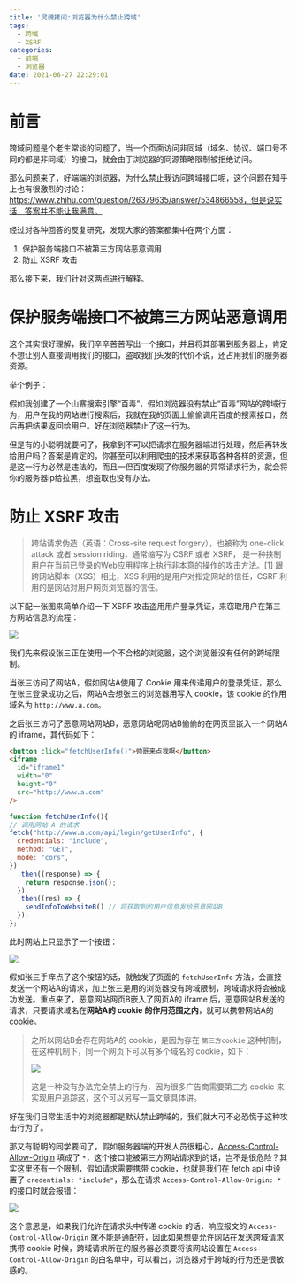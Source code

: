 ```yaml
---
title: '灵魂拷问:浏览器为什么禁止跨域'
tags:
  - 跨域
  - XSRF
categories:
  - 前端
  - 浏览器
date: 2021-06-27 22:29:01
---
```


# 前言

跨域问题是个老生常谈的问题了，当一个页面访问非同域（域名、协议、端口号不同的都是非同域）的接口，就会由于浏览器的同源策略限制被拒绝访问。

那么问题来了，好端端的浏览器，为什么禁止我访问跨域接口呢，这个问题在知乎上也有很激烈的讨论：https://www.zhihu.com/question/26379635/answer/534866558，但是说实话，答案并不能让我满意。

经过对各种回答的反复研究，发现大家的答案都集中在两个方面：

1. 保护服务端接口不被第三方网站恶意调用
2. 防止 XSRF 攻击

那么接下来，我们针对这两点进行解释。

# 保护服务端接口不被第三方网站恶意调用

这个其实很好理解，我们辛辛苦苦写出一个接口，并且将其部署到服务器上，肯定不想让别人直接调用我们的接口，盗取我们头发的代价不说，还占用我们的服务器资源。

举个例子：

假如我创建了一个山寨搜索引擎“百毒”，假如浏览器没有禁止“百毒”网站的跨域行为，用户在我的网站进行搜索后，我就在我的页面上偷偷调用百度的搜索接口，然后再把结果返回给用户。好在浏览器禁止了这一行为。

但是有的小聪明就要问了，我拿到不可以把请求在服务器端进行处理，然后再转发给用户吗？答案是肯定的，你甚至可以利用爬虫的技术来获取各种各样的资源，但是这一行为必然是违法的，而且一但百度发现了你服务器的异常请求行为，就会将你的服务器ip给拉黑，想盗取也没有办法。

# 防止 XSRF 攻击

> 跨站请求伪造（英语：Cross-site request forgery），也被称为 one-click attack 或者 session riding，通常缩写为 CSRF 或者 XSRF， 是一种挟制用户在当前已登录的Web应用程序上执行非本意的操作的攻击方法。[1] 跟跨网站脚本（XSS）相比，XSS 利用的是用户对指定网站的信任，CSRF 利用的是网站对用户网页浏览器的信任。

以下配一张图来简单介绍一下 XSRF 攻击盗用用户登录凭证，来窃取用户在第三方网站信息的流程：

![](https://i.loli.net/2021/06/27/pG2UMgxB3hzXdRQ.png)

我们先来假设张三正在使用一个不合格的浏览器，这个浏览器没有任何的跨域限制。

当张三访问了网站A，假如网站A使用了 Cookie 用来传递用户的登录凭证，那么在张三登录成功之后，网站A会想张三的浏览器用写入 cookie，该 cookie 的作用域名为 `http://www.a.com`。

之后张三访问了恶意网站网站B，恶意网站呢网站B偷偷的在网页里嵌入一个网站A的 iframe，其代码如下：

```html
<button click="fetchUserInfo()">帅哥来点我啊</button>
<iframe
  id="iframe1"
  width="0"
  height="0"
  src="http://www.a.com"
/>
```

```js
function fetchUserInfo(){
// 调用网站 A 的请求 
fetch("http://www.a.com/api/login/getUserInfo", {
  credentials: "include",
  method: "GET",
  mode: "cors",
})
  .then((response) => {
    return response.json();
  })
  .then((res) => {
    sendInfoToWebsiteB() // 将获取到的用户信息发给恶意网站B
  });
};
```

此时网站上只显示了一个按钮：

![](https://i.loli.net/2021/06/29/1PtLT2BiFWDlefC.png)

假如张三手痒点了这个按钮的话，就触发了页面的 `fetchUserInfo` 方法，会直接发送一个网站A的请求，加上张三是用的浏览器没有跨域限制，跨域请求将会被成功发送。重点来了，恶意网站网页B嵌入了网页A的 iframe 后，恶意网站B发送的请求，只要请求域名在**网站A的 cookie 的作用范围之内**，就可以携带网站A的 cookie。

> 之所以网站B会存在网站A的 cookie，是因为存在 `第三方cookie` 这种机制，在这种机制下，同一个网页下可以有多个域名的 cookie，如下：
> 
> ![](https://i.loli.net/2021/06/29/Ph5Tu2rAgb64cfL.png)
> 
> 这是一种没有办法完全禁止的行为，因为很多广告商需要第三方 cookie 来实现用户追踪这，这个可以另写一篇文章具体讲。

好在我们日常生活中的浏览器都是默认禁止跨域的，我们就大可不必恐慌于这种攻击行为了。

那又有聪明的同学要问了，假如服务器端的开发人员很粗心，[Access-Control-Allow-Origin](https://developer.mozilla.org/en-US/docs/Web/HTTP/Headers/Access-Control-Allow-Origin) 填成了 `*`，这个接口能被第三方网站请求到的话，岂不是很危险？其实这里还有一个限制，假如请求需要携带 cookie，也就是我们在 fetch api 中设置了 `credentials: "include"`，那么在请求 `Access-Control-Allow-Origin: *` 的接口时就会报错：

![](https://i.loli.net/2021/06/29/KmMDapVQoIdFfhB.png)

这个意思是，如果我们允许在请求头中传递 cookie 的话，响应报文的 `Access-Control-Allow-Origin` 就不能是通配符，因此如果想要允许网站在发送跨域请求携带 cookie 时候，跨域请求所在的服务器必须要将该网站设置在 `Access-Control-Allow-Origin` 的白名单中，可以看出，浏览器对于跨域的行为还是很敏感的。